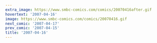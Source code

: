 ```yaml
---
extra_image: https://www.smbc-comics.com/comics/20070416after.gif
hovertext: '2007-04-16'
image: https://www.smbc-comics.com/comics/20070416.gif
next_comic: '2007-04-17'
prev_comic: '2007-04-15'
title: '2007-04-16'
---
```


